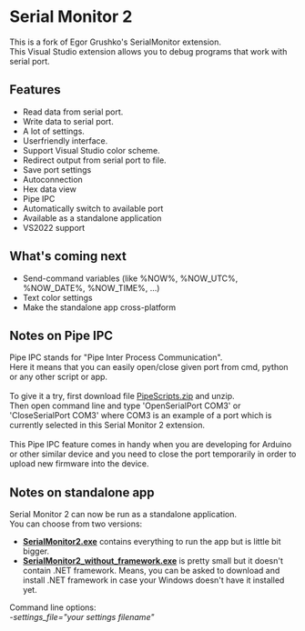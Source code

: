 # Serial Monitor 2
This is a fork of Egor Grushko's SerialMonitor extension.\
This Visual Studio extension allows you to debug programs that work with serial port.

## Features
- Read data from serial port.
- Write data to serial port.
- A lot of settings.
- Userfriendly interface.
- Support Visual Studio color scheme.
- Redirect output from serial port to file.
- Save port settings
- Autoconnection
- Hex data view
- Pipe IPC
- Automatically switch to available port
- Available as a standalone application
- VS2022 support

## What's coming next
- Send-command variables (like %NOW%, %NOW_UTC%, %NOW_DATE%, %NOW_TIME%, ...)
- Text color settings
- Make the standalone app cross-platform

## Notes on Pipe IPC
Pipe IPC stands for "Pipe Inter Process Communication".\
Here it means that you can easily open/close given port from cmd, python or any other script or app.\
\
To give it a try, first download file [PipeScripts.zip](https://github.com/pavelsury/SerialMonitor2/releases/latest/download/PipeScripts_v1.9.0.zip) and unzip.\
Then open command line and type 'OpenSerialPort COM3' or 'CloseSerialPort COM3' where COM3 is an example of a port which is currently selected in this Serial Monitor 2 extension.\
\
This Pipe IPC feature comes in handy when you are developing for Arduino or other similar device and you need to close the port temporarily in order to upload new firmware into the device.

## Notes on standalone app
Serial Monitor 2 can now be run as a standalone application.
\
You can choose from two versions:
- [**SerialMonitor2.exe**](https://github.com/pavelsury/SerialMonitor2/releases/latest/download/SerialMonitor2_v1.9.0.exe) contains everything to run the app but is little bit bigger.
- [**SerialMonitor2_without_framework.exe**](https://github.com/pavelsury/SerialMonitor2/releases/latest/download/SerialMonitor2_v1.9.0_without_framework.exe) is pretty small but it doesn't contain .NET framework. Means, you can be asked to download and install .NET framework in case your Windows doesn't have it installed yet.

Command line options:
\
*-settings_file="your settings filename"*

